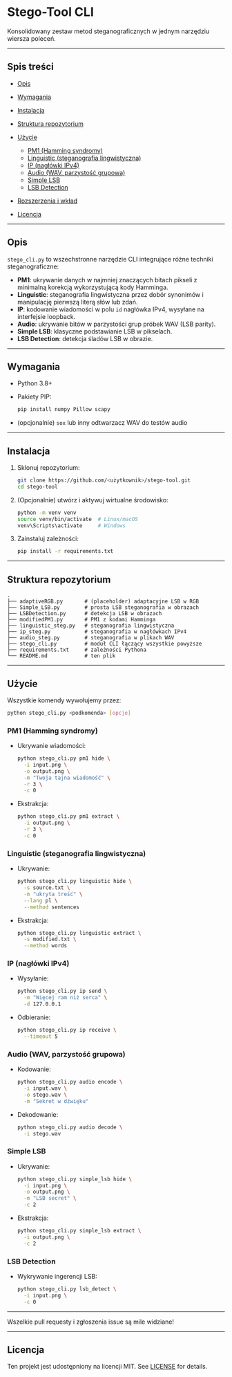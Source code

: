 # Stego-Tool CLI

Konsolidowany zestaw metod steganograficznych w jednym narzędziu wiersza poleceń.

---

## Spis treści

* [Opis](#opis)
* [Wymagania](#wymagania)
* [Instalacja](#instalacja)
* [Struktura repozytorium](#struktura-repozytorium)
* [Użycie](#uzycie)

  * [PM1 (Hamming syndromy)](#pm1-hamming-syndromy)
  * [Linguistic (steganografia lingwistyczna)](#linguistic-steganografia-lingwistyczna)
  * [IP (nagłówki IPv4)](#ip-naglowki-ipv4)
  * [Audio (WAV, parzystość grupowa)](#audio-wav-parzystosc-grupowa)
  * [Simple LSB](#simple-lsb)
  * [LSB Detection](#lsb-detection)
* [Rozszerzenia i wkład](#rozszerzenia-i-wklad)
* [Licencja](#licencja)

---

## Opis

`stego_cli.py` to wszechstronne narzędzie CLI integrujące różne techniki steganograficzne:

* **PM1**: ukrywanie danych w najmniej znaczących bitach pikseli z minimalną korekcją wykorzystującą kody Hamminga.
* **Linguistic**: steganografia lingwistyczna przez dobór synonimów i manipulację pierwszą literą słów lub zdań.
* **IP**: kodowanie wiadomości w polu `id` nagłówka IPv4, wysyłane na interfejsie loopback.
* **Audio**: ukrywanie bitów w parzystości grup próbek WAV (LSB parity).
* **Simple LSB**: klasyczne podstawianie LSB w pikselach.
* **LSB Detection**: detekcja śladów LSB w obrazie.

---

## Wymagania

* Python 3.8+
* Pakiety PIP:

  ```bash
  pip install numpy Pillow scapy
  ```
* (opcjonalnie) `sox` lub inny odtwarzacz WAV do testów audio

---

## Instalacja

1. Sklonuj repozytorium:

   ```bash
   git clone https://github.com/<użytkownik>/stego-tool.git
   cd stego-tool
   ```
2. (Opcjonalnie) utwórz i aktywuj wirtualne środowisko:

   ```bash
   python -m venv venv
   source venv/bin/activate  # Linux/macOS
   venv\Scripts\activate     # Windows
   ```
3. Zainstaluj zależności:

   ```bash
   pip install -r requirements.txt
   ```

---

## Struktura repozytorium

```
.
├── adaptiveRGB.py       # (placeholder) adaptacyjne LSB w RGB
├── Simple_LSB.py        # prosta LSB steganografia w obrazach
├── LSBDetection.py      # detekcja LSB w obrazach
├── modifiedPM1.py       # PM1 z kodami Hamminga
├── linguistic_steg.py   # steganografia lingwistyczna
├── ip_steg.py           # steganografia w nagłówkach IPv4
├── audio_steg.py        # steganografia w plikach WAV
├── stego_cli.py         # moduł CLI łączący wszystkie powyższe
├── requirements.txt     # zależności Pythona
└── README.md            # ten plik
```

---

## Użycie

Wszystkie komendy wywołujemy przez:

```bash
python stego_cli.py <podkomenda> [opcje]
```

### PM1 (Hamming syndromy)

* Ukrywanie wiadomości:

  ```bash
  python stego_cli.py pm1 hide \
    -i input.png \
    -o output.png \
    -m "Twoja tajna wiadomość" \
    -r 3 \
    -c 0
  ```
* Ekstrakcja:

  ```bash
  python stego_cli.py pm1 extract \
    -i output.png \
    -r 3 \
    -c 0
  ```

### Linguistic (steganografia lingwistyczna)

* Ukrywanie:

  ```bash
  python stego_cli.py linguistic hide \
    -s source.txt \
    -m "ukryta treść" \
    --lang pl \
    --method sentences
  ```
* Ekstrakcja:

  ```bash
  python stego_cli.py linguistic extract \
    -s modified.txt \
    --method words
  ```

### IP (nagłówki IPv4)

* Wysyłanie:

  ```bash
  python stego_cli.py ip send \
    -m "Więcej ram niż serca" \
    -d 127.0.0.1
  ```
* Odbieranie:

  ```bash
  python stego_cli.py ip receive \
    --timeout 5
  ```

### Audio (WAV, parzystość grupowa)

* Kodowanie:

  ```bash
  python stego_cli.py audio encode \
    -i input.wav \
    -o stego.wav \
    -m "Sekret w dźwięku"
  ```
* Dekodowanie:

  ```bash
  python stego_cli.py audio decode \
    -i stego.wav
  ```

### Simple LSB

* Ukrywanie:

  ```bash
  python stego_cli.py simple_lsb hide \
    -i input.png \
    -o output.png \
    -m "LSB secret" \
    -c 2
  ```
* Ekstrakcja:

  ```bash
  python stego_cli.py simple_lsb extract \
    -i output.png \
    -c 2
  ```

### LSB Detection

* Wykrywanie ingerencji LSB:

  ```bash
  python stego_cli.py lsb_detect \
    -i input.png \
    -c 0
  ```

---
Wszelkie pull requesty i zgłoszenia issue są mile widziane!

---

## Licencja

Ten projekt jest udostępniony na licencji MIT.
See [LICENSE](LICENSE) for details.
